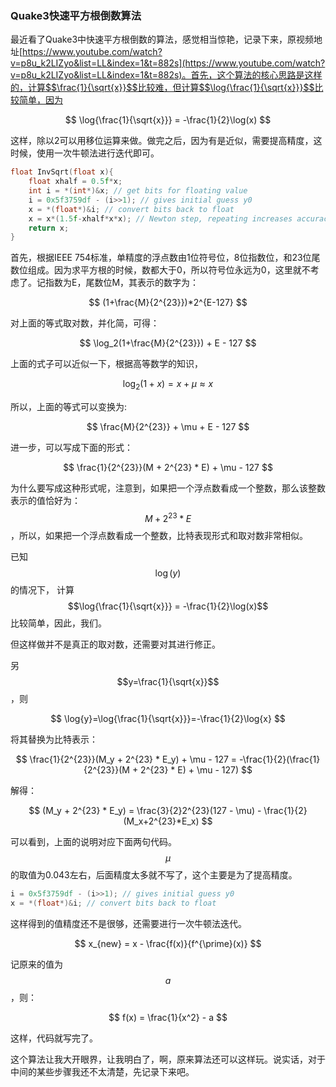 ### Quake3快速平方根倒数算法

最近看了Quake3中快速平方根倒数的算法，感觉相当惊艳，记录下来，原视频地址[https://www.youtube.com/watch?v=p8u_k2LIZyo&list=LL&index=1&t=882s](https://www.youtube.com/watch?v=p8u_k2LIZyo&list=LL&index=1&t=882s)。首先，这个算法的核心思路是这样的，计算$$\frac{1}{\sqrt{x}}$$比较难，但计算$$\log{\frac{1}{\sqrt{x}}}$$比较简单，因为

$$
\log{\frac{1}{\sqrt{x}}} = -\frac{1}{2}\log(x)
$$

这样，除以2可以用移位运算来做。做完之后，因为有是近似，需要提高精度，这时候，使用一次牛顿法进行迭代即可。

```cpp
float InvSqrt(float x){
    float xhalf = 0.5f*x;
    int i = *(int*)&x; // get bits for floating value
    i = 0x5f3759df - (i>>1); // gives initial guess y0
    x = *(float*)&i; // convert bits back to float
    x = x*(1.5f-xhalf*x*x); // Newton step, repeating increases accuracy
    return x;
}
```

首先，根据IEEE 754标准，单精度的浮点数由1位符号位，8位指数位，和23位尾数位组成。因为求平方根的时候，数都大于0，所以符号位永远为0，这里就不考虑了。记指数为E，尾数位M，其表示的数字为：

$$
(1+\frac{M}{2^{23}})*2^{E-127}
$$

对上面的等式取对数，并化简，可得：

$$
\log_2(1+\frac{M}{2^{23}}) + E - 127
$$

上面的式子可以近似一下，根据高等数学的知识，

$$
\log_2(1+x) = x + \mu  \approx x 
$$

所以，上面的等式可以变换为:

$$
\frac{M}{2^{23}} + \mu + E - 127
$$

进一步，可以写成下面的形式：

$$
\frac{1}{2^{23}}(M + 2^{23} * E) + \mu - 127
$$

为什么要写成这种形式呢，注意到，如果把一个浮点数看成一个整数，那么该整数表示的值恰好为：$$M + 2^{23} * E$$，所以，如果把一个浮点数看成一个整数，比特表现形式和取对数非常相似。

已知$$\log(y)$$的情况下， 计算$$\log{\frac{1}{\sqrt{x}}} = -\frac{1}{2}\log(x)$$比较简单，因此，我们。

但这样做并不是真正的取对数，还需要对其进行修正。

另$$y=\frac{1}{\sqrt{x}}$$，则

$$
\log{y}=\log{\frac{1}{\sqrt{x}}}=-\frac{1}{2}\log{x}
$$

将其替换为比特表示：

$$
\frac{1}{2^{23}}(M_y + 2^{23} * E_y) + \mu - 127 = -\frac{1}{2}(\frac{1}{2^{23}}(M + 2^{23} * E) + \mu - 127)
$$

解得：

$$
(M_y + 2^{23} * E_y) = \frac{3}{2}2^{23}(127 - \mu) - \frac{1}{2}(M_x+2^{23}*E_x)
$$

可以看到，上面的说明对应下面两句代码。$$\mu$$的取值为0.043左右，后面精度太多就不写了，这个主要是为了提高精度。

```cpp
i = 0x5f3759df - (i>>1); // gives initial guess y0
x = *(float*)&i; // convert bits back to float
```

这样得到的值精度还不是很够，还需要进行一次牛顿法迭代。

$$
x_{new} = x - \frac{f(x)}{f^{\prime}(x)}
$$

记原来的值为$$a$$，则：

$$
f(x) = \frac{1}{x^2} - a
$$

这样，代码就写完了。

这个算法让我大开眼界，让我明白了，啊，原来算法还可以这样玩。说实话，对于中间的某些步骤我还不太清楚，先记录下来吧。